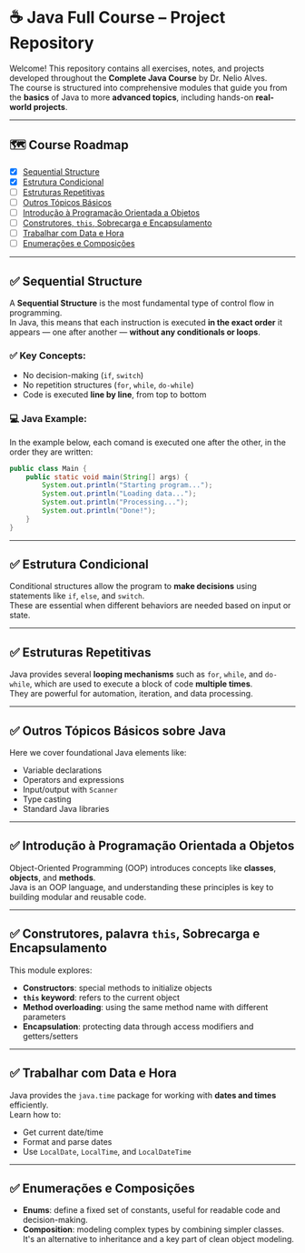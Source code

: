 # ☕ Java Full Course – Project Repository

Welcome! This repository contains all exercises, notes, and projects developed throughout the **Complete Java Course** by Dr. Nelio Alves.  
The course is structured into comprehensive modules that guide you from the **basics** of Java to more **advanced topics**, including hands-on **real-world projects**.

---

## 🗺️ Course Roadmap

- [x] [Sequential Structure](#-sequential-structure)
- [x] [Estrutura Condicional](#-estrutura-condicional)
- [ ] [Estruturas Repetitivas](#-estruturas-repetitivas)
- [ ] [Outros Tópicos Básicos](#-outros-tópicos-básicos-sobre-java)
- [ ] [Introdução à Programação Orientada a Objetos](#-introdução-à-programação-orientada-a-objetos)
- [ ] [Construtores, `this`, Sobrecarga e Encapsulamento](#-construtores-palavra-this-sobrecarga-e-encapsulamento)
- [ ] [Trabalhar com Data e Hora](#-trabalhar-com-data-e-hora)
- [ ] [Enumerações e Composições](#-enumerações-e-composições)
---

## ✅ Sequential Structure

A **Sequential Structure** is the most fundamental type of control flow in programming.  
In Java, this means that each instruction is executed **in the exact order** it appears — one after another — **without any conditionals or loops**.

### ✅ Key Concepts:
- No decision-making (`if`, `switch`)
- No repetition structures (`for`, `while`, `do-while`)
- Code is executed **line by line**, from top to bottom

### 💻 Java Example:
In the example below, each comand is executed one after the other, in the order they are written:
```java
public class Main {
    public static void main(String[] args) {
        System.out.println("Starting program...");
        System.out.println("Loading data...");
        System.out.println("Processing...");
        System.out.println("Done!");
    }
}

```
---

## ✅ Estrutura Condicional

Conditional structures allow the program to **make decisions** using statements like `if`, `else`, and `switch`.  
These are essential when different behaviors are needed based on input or state.

---

## ✅ Estruturas Repetitivas

Java provides several **looping mechanisms** such as `for`, `while`, and `do-while`, which are used to execute a block of code **multiple times**.  
They are powerful for automation, iteration, and data processing.

---

## ✅ Outros Tópicos Básicos sobre Java

Here we cover foundational Java elements like:
- Variable declarations
- Operators and expressions
- Input/output with `Scanner`
- Type casting
- Standard Java libraries

---

## ✅ Introdução à Programação Orientada a Objetos

Object-Oriented Programming (OOP) introduces concepts like **classes**, **objects**, and **methods**.  
Java is an OOP language, and understanding these principles is key to building modular and reusable code.

---

## ✅ Construtores, palavra `this`, Sobrecarga e Encapsulamento

This module explores:
- **Constructors**: special methods to initialize objects
- **`this` keyword**: refers to the current object
- **Method overloading**: using the same method name with different parameters
- **Encapsulation**: protecting data through access modifiers and getters/setters

---

## ✅ Trabalhar com Data e Hora

Java provides the `java.time` package for working with **dates and times** efficiently.  
Learn how to:
- Get current date/time
- Format and parse dates
- Use `LocalDate`, `LocalTime`, and `LocalDateTime`

---

## ✅ Enumerações e Composições

- **Enums**: define a fixed set of constants, useful for readable code and decision-making.
- **Composition**: modeling complex types by combining simpler classes.  
It's an alternative to inheritance and a key part of clean object modeling.
